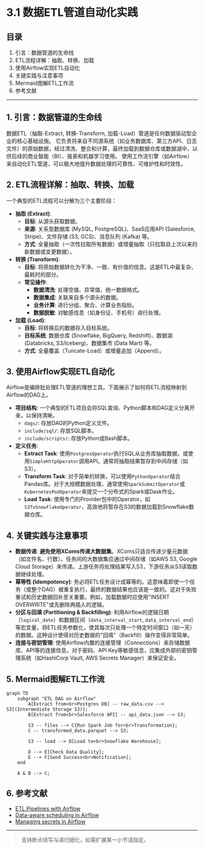 # 3.1 数据ETL管道自动化实践

## 目录

1. 引言：数据管道的生命线
2. ETL流程详解：抽取、转换、加载
3. 使用Airflow实现ETL自动化
4. 关键实践与注意事项
5. Mermaid图解ETL工作流
6. 参考文献

---

## 1. 引言：数据管道的生命线

数据ETL（抽取-Extract, 转换-Transform, 加载-Load）管道是任何数据驱动型企业的核心基础设施。
它负责将来自不同源系统（如业务数据库、第三方API、日志文件）的原始数据，经过清洗、整合和计算，最终加载到数据仓库或数据湖中，以供后续的商业智能（BI）、报表和机器学习使用。
使用工作流引擎（如Airflow）来自动化ETL管道，可以极大地提升数据处理的可靠性、可维护性和时效性。

## 2. ETL流程详解：抽取、转换、加载

一个典型的ETL流程可以分解为三个主要阶段：

- **抽取 (Extract)**:
  - **目标**: 从源头获取数据。
  - **来源**: 关系型数据库 (MySQL, PostgreSQL)、SaaS应用API (Salesforce, Stripe)、文件存储 (S3, GCS)、消息队列 (Kafka) 等。
  - **方式**: 全量抽取（一次性拉取所有数据）或增量抽取（只拉取自上次以来的新数据或变更数据）。
- **转换 (Transform)**:
  - **目标**: 将原始数据转化为干净、一致、有价值的信息。这是ETL中最复杂、最耗时的部分。
  - **常见操作**:
    - **数据清洗**: 处理空值、异常值、统一数据格式。
    - **数据集成**: 关联来自多个源头的数据。
    - **业务计算**: 进行分组、聚合、计算业务指标。
    - **数据脱敏**: 对敏感信息（如身份证、手机号）进行处理。
- **加载 (Load)**:
  - **目标**: 将转换后的数据存入目标系统。
  - **目标系统**: 数据仓库 (Snowflake, BigQuery, Redshift)、数据湖 (Databricks, S3/Iceberg)、数据集市 (Data Mart) 等。
  - **方式**: 全量覆盖（Tuncate-Load）或增量追加（Append）。

## 3. 使用Airflow实现ETL自动化

Airflow是编排批处理ETL管道的理想工具。下面展示了如何将ETL流程映射到Airflow的DAG上。

- **项目结构**: 一个典型的ETL项目会将SQL查询、Python脚本和DAG定义分离开来，以保持清晰。
  - `dags/`: 存放DAG的Python定义文件。
  - `include/sql/`: 存放SQL脚本。
  - `include/scripts/`: 存放Python或Bash脚本。
- **定义任务**:
  - **Extract Task**: 使用`PostgresOperator`执行SQL从业务库抽取数据，或使用`SimpleHttpOperator`调用API。通常将抽取结果暂存到中间存储（如S3）。
  - **Transform Task**: 对于简单的转换，可以使用`PythonOperator`结合Pandas库。对于大规模数据处理，通常使用`SparkSubmitOperator`或`KubernetesPodOperator`来提交一个分布式的Spark或Dask作业。
  - **Load Task**: 使用专门的Provider包中的Operator，如`S3ToSnowflakeOperator`，高效地将暂存在S3的数据加载到Snowflake数据仓库。

## 4. 关键实践与注意事项

- **数据传递**: **避免使用XComs传递大数据集**。XComs只适合传递少量元数据（如文件名、行数）。任务间的大数据集应通过中间存储（如AWS S3, Google Cloud Storage）来传递。上游任务将处理结果写入S3，下游任务从S3读取数据继续处理。
- **幂等性 (Idempotency)**: 务必将ETL任务设计成幂等的。这意味着即使一个任务（或整个DAG）被重复执行，最终的数据结果也应该是一致的。这对于失败重试和历史数据回补至关重要。例如，加载数据时应使用"INSERT OVERWRITE"或先删除再插入的逻辑。
- **分区与回填 (Partitioning & Backfilling)**: 利用Airflow的逻辑日期（`logical_date`）和数据区间（`data_interval_start`, `data_interval_end`）等宏变量，将ETL任务参数化，使其每次只处理一个特定时间窗口（如一天）的数据。这种设计使得对历史数据的"回填"（Backfill）操作变得非常简单。
- **连接与密钥管理**: 使用Airflow内置的连接管理（Connections）来存储数据库、API等的连接信息。对于密码、API Key等敏感信息，应集成外部的密钥管理系统（如HashiCorp Vault, AWS Secrets Manager）来保证安全。

## 5. Mermaid图解ETL工作流

```mermaid
graph TD
    subgraph "ETL DAG on Airflow"
        A[Extract from<br>Postgres DB] -- raw_data.csv --> S3[(Intermediate Storage S3)];
        B[Extract from<br>Salesforce API] -- api_data.json --> S3;
        
        S3 -- files --> C{Run Spark Job for<br>Transformation};
        C -- transformed_data.parquet --> S3;
        
        S3 -- load --> D[Load to<br>Snowflake Warehouse];
        
        D --> E[Check Data Quality];
        E --> F[Send Success<br>Notification];
    end
    
    A & B --> C;
```

## 6. 参考文献

- [ETL Pipelines with Airflow](https://www.astronomer.io/guides/etl-pipelines-with-airflow/)
- [Data-aware scheduling in Airflow](https://airflow.apache.org/docs/apache-airflow/stable/core-concepts/scheduling-and-triggers.html#data-aware-scheduling)
- [Managing secrets in Airflow](https://airflow.apache.org/docs/apache-airflow/stable/security/secrets/index.html)

---
> 支持断点续写与递归细化，如需扩展某一小节请指定。
